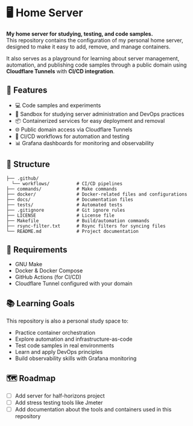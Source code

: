 # 🖥️ Home Server

**My home server for studying, testing, and code samples.**  
This repository contains the configuration of my personal home server, designed to make it easy to add, remove, and manage containers.  

It also serves as a playground for learning about server management, automation, and publishing code samples through a public domain using **Cloudflare Tunnels** with **CI/CD integration**.

## 🚀 Features
- 💻 Code samples and experiments
- 🧪 Sandbox for studying server administration and DevOps practices
- 📦 Containerized services for easy deployment and removal
- 🌐 Public domain access via Cloudflare Tunnels
- 🔄 CI/CD workflows for automation and testing
- 📊 Grafana dashboards for monitoring and observability 

## 📂 Structure
```
├── .github/
  └── workflows/          # CI/CD pipelines
├── commands/             # Make commands
├── docker/               # Docker-related files and configurations
├── docs/                 # Documentation files
├── tests/                # Automated tests
├── .gitignore            # Git ignore rules
├── LICENSE               # License file
├── Makefile              # Build/automation commands
├── rsync-filter.txt      # Rsync filters for syncing files
└── README.md             # Project documentation
```

## 🔧 Requirements
- GNU Make
- Docker & Docker Compose  
- GitHub Actions (for CI/CD)  
- Cloudflare Tunnel configured with your domain  

## 📚 Learning Goals
This repository is also a personal study space to:

- Practice container orchestration
- Explore automation and infrastructure-as-code
- Test code samples in real environments
- Learn and apply DevOps principles
- Build observability skills with Grafana monitoring

## 🗺️ Roadmap
- [ ] Add server for half-horizons project
- [ ] Add stress testing tools like Jmeter
- [ ] Add documentation about the tools and containers used in this repository
